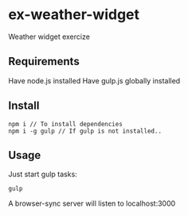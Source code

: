 # ex-weather-widget
Weather widget exercize

## Requirements
Have node.js installed
Have gulp.js globally installed

## Install
```
npm i // To install dependencies
npm i -g gulp // If gulp is not installed..
```

## Usage
Just start gulp tasks:

```
gulp
```

A browser-sync server will listen to localhost:3000
